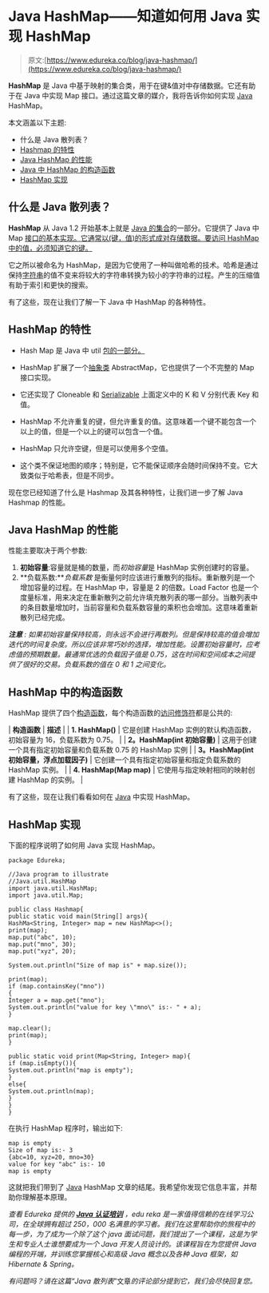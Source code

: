 # Java HashMap——知道如何用 Java 实现 HashMap

> 原文:[https://www.edureka.co/blog/java-hashmap/](https://www.edureka.co/blog/java-hashmap/)

**HashMap** 是 Java 中基于映射的集合类，用于在键&值对中存储数据。它还有助于在 Java 中实现 Map 接口。通过这篇文章的媒介，我将告诉你如何实现 [Java](https://www.edureka.co/blog/java-tutorial/) HashMap。

本文涵盖以下主题:

*   什么是 Java 散列表？
*   [Hashmap 的特性](#FeaturesofHashmap)
*   [Java HashMap 的性能](#PerformanceofJavaHashMap)
*   [Java 中 HashMap 的构造函数](#ConstructorsofHashMapinJava)
*   [HashMap 实现](#HashMapImplementation)

## 什么是 Java 散列表？

**HashMap** 从 Java 1.2 开始基本上就是 [Java 的集合](https://www.edureka.co/blog/java-collections/)的一部分。它提供了 Java 中 Map [接口的基本实现。它通常以(键，值)的形式成对存储数据。要访问 HashMap 中的值，必须知道它的键。](https://www.edureka.co/blog/java-interface/)

它之所以被命名为 HashMap，是因为它使用了一种叫做哈希的技术。哈希是通过保持[字符串](https://www.edureka.co/blog/java-string/)的值不变来将较大的字符串转换为较小的字符串的过程。产生的压缩值有助于索引和更快的搜索。

有了这些，现在让我们了解一下 Java 中 HashMap 的各种特性。

## **HashMap 的特性**

*   Hash Map 是 Java 中 util [包的一部分。](https://www.edureka.co/blog/packages-in-java/)

*   HashMap 扩展了一个[抽象类](https://www.edureka.co/blog/abstract-classes-in-java/) AbstractMap，它也提供了一个不完整的 Map 接口实现。

*   它还实现了 Cloneable 和 [Serializable](https://www.edureka.co/blog/serialization-in-java/) 上面定义中的 K 和 V 分别代表 Key 和值。

*   HashMap 不允许重复的键，但允许重复的值。这意味着一个键不能包含一个以上的值，但是一个以上的键可以包含一个值。

*   HashMap 只允许空键，但是可以使用多个空值。

*   这个类不保证地图的顺序；特别是，它不能保证顺序会随时间保持不变。它大致类似于哈希表，但是不同步。

现在您已经知道了什么是 Hashmap 及其各种特性，让我们进一步了解 Java Hashmap 的性能。

## **Java HashMap 的性能**

性能主要取决于两个参数:

1.  **初始容量**:容量就是桶的数量，而*初始容量*是 HashMap 实例创建时的容量。
2.  **负载系数:***负载系数* 是衡量何时应该进行重散列的指标。重新散列是一个增加容量的过程。在 HashMap 中，容量是 2 的倍数。Load Factor 也是一个度量标准，用来决定在重新散列之前允许填充散列表的哪一部分。当散列表中的条目数量增加时，当前容量和负载系数容量的乘积也会增加。这意味着重新散列已经完成。

***注意** : 如果初始容量保持较高，则永远不会进行再散列。但是保持较高的值会增加迭代的时间复杂度。所以应该非常巧妙的选择，增加性能。设置初始容量时，应考虑值的预期数量。最通常优选的负载因子值是 0.75，这在时间和空间成本之间提供了很好的交易。负载系数的值在 0 和 1 之间变化。*

## **HashMap 中的构造函数**

HashMap 提供了四个[构造函数](https://www.edureka.co/blog/constructor-in-java/)，每个构造函数的[访问修饰符](https://www.edureka.co/blog/access-modifiers-in-java/)都是公共的:

| **构造函数** | **描述** |
| **1\. HashMap()** | 它是创建 HashMap 实例的默认构造函数，初始容量为 16，负载系数为 0.75。 |
| **2。HashMap(int 初始容量)** | 这用于创建一个具有指定初始容量和负载系数 0.75 的 HashMap 实例 |
| **3。HashMap(int 初始容量，浮点加载因子)** | 它创建一个具有指定初始容量和指定负载系数的 HashMap 实例。 |
| **4\. HashMap(Map map)** | 它使用与指定映射相同的映射创建 HashMap 的实例。 |

有了这些，现在让我们看看如何在 [Java](https://docs.oracle.com/javase/tutorial/) 中实现 HashMap。

## **HashMap 实现**

下面的程序说明了如何用 Java 实现 HashMap。

```
package Edureka;

//Java program to illustrate
//Java.util.HashMap
import java.util.HashMap;
import java.util.Map;

public class Hashmap{
public static void main(String[] args){
HashMa<String, Integer> map = new HashMap<>();
print(map);
map.put("abc", 10);
map.put("mno", 30);
map.put("xyz", 20);

System.out.println("Size of map is" + map.size());

print(map);
if (map.containsKey("mno"))
{
Integer a = map.get("mno");
System.out.println("value for key \"mno\" is:- " + a);
}

map.clear();
print(map);
}

public static void print(Map<String, Integer> map){
if (map.isEmpty()){
System.out.println("map is empty");
}
else{
System.out.println(map);
}
}
}
```

在执行 HashMap 程序时，输出如下:

```
map is empty
Size of map is:- 3
{abc=10, xyz=20, mno=30}
value for key "abc" is:- 10
map is empty
```

这就把我们带到了 [Java](https://www.edureka.co/blog/advanced-java-tutorial) HashMap 文章的结尾。我希望你发现它信息丰富，并帮助你理解基本原理。

*查看 Edureka 提供的 **[Java 认证培训](https://www.edureka.co/java-j2ee-soa-training)** ，edu reka 是一家值得信赖的在线学习公司，在全球拥有超过 250，000 名满意的学习者。我们在这里帮助你的旅程中的每一步，为了成为一个除了这个 java 面试问题，我们提出了一个课程，这是为学生和专业人士谁想要成为一个 Java 开发人员设计的。该课程旨在为您提供 Java 编程的开端，并训练您掌握核心和高级 Java 概念以及各种 Java 框架，如 Hibernate & Spring。*

*有问题吗？请在这篇“Java 散列表*”文章*的评论部分提到它，我们会尽快回复您。*